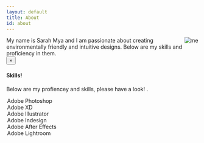 ```yaml
---
layout: default
title: About
id: about
---
```

<img src="/ images/uploads/IMG_3707.JPG" alt="me" align="right" style="float right">
My name is Sarah Mya and I am passionate about creating environmentally friendly and intuitive designs. Below are my skills and proficiency in them.


<div class="alert alert-dismissible alert-warning">
  <button type="button" class="close" data-dismiss="alert"> &times;</button>
 
 <h4 class="alert-heading"> Skills!</h4>
  <p class="mb-0"> Below are my profiencey and skills, please have a look! <a href="#" class="alert-link"> </a>.</p>
</div>

<legend>Adobe Photoshop</legend>
<div class="progress"> 
  <div class="progress-bar progress-bar-striped progress-bar-animated" role="progressbar" aria-valuenow="40" aria-valuemin="0" aria-valuemax="100" style="width: 75%"></div>
</div>
</div>

<legend>Adobe XD </legend>
<div class="progress"> 
  <div class="progress-bar progress-bar-striped progress-bar-animated" role="progressbar" aria-valuenow="80" aria-valuemin="0" aria-valuemax="100" style="width: 75%"></div>
</div>
</div>

<legend>Adobe Illustrator</legend>
<div class="progress"> 
  <div class="progress-bar progress-bar-striped progress-bar-animated" role="progressbar" aria-valuenow="70" aria-valuemin="0" aria-valuemax="100" style="width: 75%"></div>
</div>
</div>

<legend>Adobe Indesign </legend>
<div class="progress"> 
  <div class="progress-bar progress-bar-striped progress-bar-animated" role="progressbar" aria-valuenow="80" aria-valuemin="0" aria-valuemax="100" style="width: 75%"></div>
</div>

<legend>Adobe After Effects</legend>
<div class="progress"> 
  <div class="progress-bar progress-bar-striped progress-bar-animated" role="progressbar" aria-valuenow=" 70" aria-valuemin="0" aria-valuemax="100" style="width: 75%"></div>
</div>
</div>

<legend>Adobe Lightroom</legend>
<div class="progress"> 
  <div class="progress-bar progress-bar-striped progress-bar-animated" role="progressbar" aria-valuenow="60" aria-valuemin="0" aria-valuemax="100" style="width: 75%"></div>
</div>
</div>

